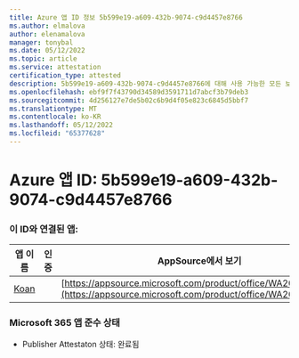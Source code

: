 ```yaml
---
title: Azure 앱 ID 정보 5b599e19-a609-432b-9074-c9d4457e8766
ms.author: elmalova
author: elenamalova
manager: tonybal
ms.date: 05/12/2022
ms.topic: article
ms.service: attestation
certification_type: attested
description: 5b599e19-a609-432b-9074-c9d4457e8766에 대해 사용 가능한 모든 보안 및 규정 준수 정보입니다.
ms.openlocfilehash: ebf9f7f43790d34589d3591711d7abcf3b79deb3
ms.sourcegitcommit: 4d256127e7de5b02c6b9d4f05e823c6845d5bbf7
ms.translationtype: MT
ms.contentlocale: ko-KR
ms.lasthandoff: 05/12/2022
ms.locfileid: "65377628"
---
```

# <a name="azure-app-id-5b599e19-a609-432b-9074-c9d4457e8766"></a>Azure 앱 ID: 5b599e19-a609-432b-9074-c9d4457e8766


### <a name="apps-associated-with-this-id"></a>이 ID와 연결된 앱:
| **앱 이름** | **인증** | **AppSource에서 보기** |
|--------------|---------------|-----------------------|
| [Koan](../forward/WA200002936.md) |  | [https://appsource.microsoft.com/product/office/WA200002936](https://appsource.microsoft.com/product/office/WA200002936) |

### <a name="microsoft-365-app-compliance-status"></a>Microsoft 365 앱 준수 상태
- Publisher Attestaton 상태: 완료됨
